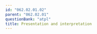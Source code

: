 ```yaml
---
id: "062.02.01.02"
parent: "062.02.01"
questionBank: "atpl"
title: Presentation and interpretation
---
```

